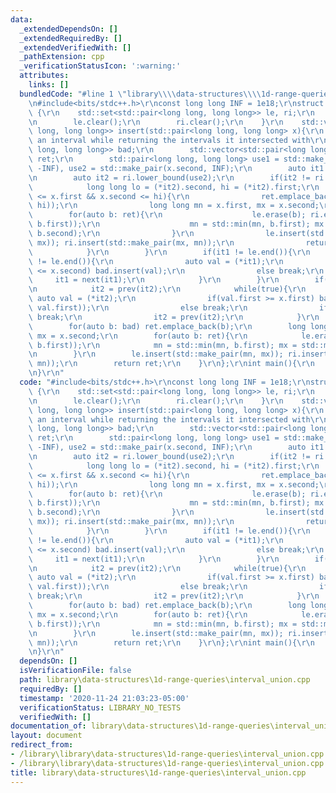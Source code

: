 ```yaml
---
data:
  _extendedDependsOn: []
  _extendedRequiredBy: []
  _extendedVerifiedWith: []
  _pathExtension: cpp
  _verificationStatusIcon: ':warning:'
  attributes:
    links: []
  bundledCode: "#line 1 \"library\\\\data-structures\\\\1d-range-queries\\\\interval_union.cpp\"\
    \n#include<bits/stdc++.h>\r\nconst long long INF = 1e18;\r\nstruct IntervalUnion\
    \ {\r\n    std::set<std::pair<long long, long long>> le, ri;\r\n    void reset(){\r\
    \n        le.clear();\r\n        ri.clear();\r\n    }\r\n    std::vector<std::pair<long\
    \ long, long long>> insert(std::pair<long long, long long> x){\r\n        // inserts\
    \ an interval while returning the intervals it intersected with\r\n        std::set<std::pair<long\
    \ long, long long>> bad;\r\n        std::vector<std::pair<long long, long long>>\
    \ ret;\r\n        std::pair<long long, long long> use1 = std::make_pair(x.first,\
    \ -INF), use2 = std::make_pair(x.second, INF);\r\n        auto it1 = le.lower_bound(use1);\r\
    \n        auto it2 = ri.lower_bound(use2);\r\n        if(it2 != ri.end()){\r\n\
    \            long long lo = (*it2).second, hi = (*it2).first;\r\n            if(lo\
    \ <= x.first && x.second <= hi){\r\n                ret.emplace_back(std::make_pair(lo,\
    \ hi));\r\n                long long mn = x.first, mx = x.second;\r\n        \
    \        for(auto b: ret){\r\n                    le.erase(b); ri.erase(std::make_pair(b.second,\
    \ b.first));\r\n                    mn = std::min(mn, b.first); mx = std::max(mx,\
    \ b.second);\r\n                }\r\n                le.insert(std::make_pair(mn,\
    \ mx)); ri.insert(std::make_pair(mx, mn));\r\n                return ret;\r\n\
    \            }\r\n        }\r\n        if(it1 != le.end()){\r\n            while(it1\
    \ != le.end()){\r\n                auto val = (*it1);\r\n                if(val.first\
    \ <= x.second) bad.insert(val);\r\n                else break;\r\n           \
    \     it1 = next(it1);\r\n            }\r\n        }\r\n        if(it2 != ri.begin()){\r\
    \n            it2 = prev(it2);\r\n            while(true){\r\n               \
    \ auto val = (*it2);\r\n                if(val.first >= x.first) bad.insert(std::make_pair(val.second,\
    \ val.first));\r\n                else break;\r\n                if(it2 == ri.begin())\
    \ break;\r\n                it2 = prev(it2);\r\n            }\r\n        }\r\n\
    \        for(auto b: bad) ret.emplace_back(b);\r\n        long long mn = x.first,\
    \ mx = x.second;\r\n        for(auto b: ret){\r\n            le.erase(b); ri.erase(std::make_pair(b.second,\
    \ b.first));\r\n            mn = std::min(mn, b.first); mx = std::max(mx, b.second);\r\
    \n        }\r\n        le.insert(std::make_pair(mn, mx)); ri.insert(std::make_pair(mx,\
    \ mn));\r\n        return ret;\r\n    }\r\n};\r\nint main(){\r\n    return 0;\r\
    \n}\r\n"
  code: "#include<bits/stdc++.h>\r\nconst long long INF = 1e18;\r\nstruct IntervalUnion\
    \ {\r\n    std::set<std::pair<long long, long long>> le, ri;\r\n    void reset(){\r\
    \n        le.clear();\r\n        ri.clear();\r\n    }\r\n    std::vector<std::pair<long\
    \ long, long long>> insert(std::pair<long long, long long> x){\r\n        // inserts\
    \ an interval while returning the intervals it intersected with\r\n        std::set<std::pair<long\
    \ long, long long>> bad;\r\n        std::vector<std::pair<long long, long long>>\
    \ ret;\r\n        std::pair<long long, long long> use1 = std::make_pair(x.first,\
    \ -INF), use2 = std::make_pair(x.second, INF);\r\n        auto it1 = le.lower_bound(use1);\r\
    \n        auto it2 = ri.lower_bound(use2);\r\n        if(it2 != ri.end()){\r\n\
    \            long long lo = (*it2).second, hi = (*it2).first;\r\n            if(lo\
    \ <= x.first && x.second <= hi){\r\n                ret.emplace_back(std::make_pair(lo,\
    \ hi));\r\n                long long mn = x.first, mx = x.second;\r\n        \
    \        for(auto b: ret){\r\n                    le.erase(b); ri.erase(std::make_pair(b.second,\
    \ b.first));\r\n                    mn = std::min(mn, b.first); mx = std::max(mx,\
    \ b.second);\r\n                }\r\n                le.insert(std::make_pair(mn,\
    \ mx)); ri.insert(std::make_pair(mx, mn));\r\n                return ret;\r\n\
    \            }\r\n        }\r\n        if(it1 != le.end()){\r\n            while(it1\
    \ != le.end()){\r\n                auto val = (*it1);\r\n                if(val.first\
    \ <= x.second) bad.insert(val);\r\n                else break;\r\n           \
    \     it1 = next(it1);\r\n            }\r\n        }\r\n        if(it2 != ri.begin()){\r\
    \n            it2 = prev(it2);\r\n            while(true){\r\n               \
    \ auto val = (*it2);\r\n                if(val.first >= x.first) bad.insert(std::make_pair(val.second,\
    \ val.first));\r\n                else break;\r\n                if(it2 == ri.begin())\
    \ break;\r\n                it2 = prev(it2);\r\n            }\r\n        }\r\n\
    \        for(auto b: bad) ret.emplace_back(b);\r\n        long long mn = x.first,\
    \ mx = x.second;\r\n        for(auto b: ret){\r\n            le.erase(b); ri.erase(std::make_pair(b.second,\
    \ b.first));\r\n            mn = std::min(mn, b.first); mx = std::max(mx, b.second);\r\
    \n        }\r\n        le.insert(std::make_pair(mn, mx)); ri.insert(std::make_pair(mx,\
    \ mn));\r\n        return ret;\r\n    }\r\n};\r\nint main(){\r\n    return 0;\r\
    \n}\r\n"
  dependsOn: []
  isVerificationFile: false
  path: library\data-structures\1d-range-queries\interval_union.cpp
  requiredBy: []
  timestamp: '2020-11-24 21:03:23-05:00'
  verificationStatus: LIBRARY_NO_TESTS
  verifiedWith: []
documentation_of: library\data-structures\1d-range-queries\interval_union.cpp
layout: document
redirect_from:
- /library\library\data-structures\1d-range-queries\interval_union.cpp
- /library\library\data-structures\1d-range-queries\interval_union.cpp.html
title: library\data-structures\1d-range-queries\interval_union.cpp
---
```

